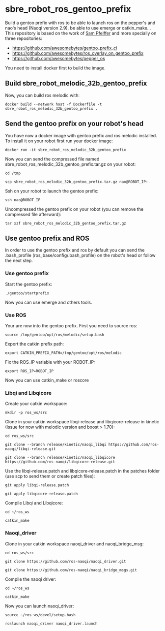 # sbre_robot_ros_gentoo_prefix
Build a gentoo prefix with ros to be able to launch ros on the pepper's and nao's head (Naoqi version 2.9), be able to use emerge or catkin_make... This repository is based on the work of [Sam Pfeiffer](https://github.com/awesomebytes) and more specially on three repositories:
* https://github.com/awesomebytes/gentoo_prefix_ci
* https://github.com/awesomebytes/ros_overlay_on_gentoo_prefix
* https://github.com/awesomebytes/pepper_os

You need to install docker first to build the image.

## Build sbre_robot_melodic_32b_gentoo_prefix

Now, you can build ros melodic with:

`docker build --network host -f Dockerfile -t sbre_robot_ros_melodic_32b_gentoo_prefix .`

## Send the gentoo prefix on your robot's head

You have now a docker image with gentoo prefix and ros melodic installed.
To install it on your robot first run your docker image:

`docker run -it sbre_robot_ros_melodic_32b_gentoo_prefix`

Now you can send the compressed file named sbre_robot_ros_melodic_32b_gentoo_prefix.tar.gz
on your robot:

`cd /tmp`

`scp sbre_robot_ros_melodic_32b_gentoo_prefix.tar.gz nao@ROBOT_IP:.`



Ssh on your robot to launch the gentoo prefix:

`ssh nao@ROBOT_IP`

Uncompressed the gentoo prefix on your robot (you can remove the compressed file afterward):

`tar xzf sbre_robot_ros_melodic_32b_gentoo_prefix.tar.gz`

## Use gentoo prefix and ROS

In order to use the gentoo prefix and ros by default you can
send the .bash_profile (ros_base/config/.bash_profile) on the robot's head or follow the next step.

### Use gentoo prefix

Start the gentoo prefix:

`./gentoo/startprefix`

Now you can use emerge and others tools.

### Use ROS

Your are now into the gentoo prefix.
First you need to source ros:

`source /tmp/gentoo/opt/ros/melodic/setup.bash`

Export the catkin prefix path:

`export CATKIN_PREFIX_PATH=/tmp/gentoo/opt/ros/melodic`

Fix the ROS_IP variable with your ROBOT_IP:

`export ROS_IP=ROBOT_IP`

Now you can use catkin_make or roscore

### Libqi and Libqicore

Create your catkin workspace:

`mkdir -p ros_ws/src`

Clone in your catkin workspace libqi-release and libqicore-release in kinetic (Issue for now with melodic version and boost > 1.70):

`cd ros_ws/src`

`git clone --branch release/kinetic/naoqi_libqi https://github.com/ros-naoqi/libqi-release.git`

`git clone --branch release/kinetic/naoqi_libqicore https://github.com/ros-naoqi/libqicore-release.git`

Use the libqi-release.patch and libqicore-release.patch in the patches folder (use scp to send them or create patch files):

`git apply libqi-release.patch`

`git apply libqicore-release.patch`

Compile Libqi and Libqicore:

`cd ~/ros_ws`

`catkin_make`


### Naoqi_driver

Clone in your catkin workspace naoqi_driver and naoqi_bridge_msg:

`cd ros_ws/src`

`git clone https://github.com/ros-naoqi/naoqi_driver.git`

`git clone https://github.com/ros-naoqi/naoqi_bridge_msgs.git`

Compile the naoqi driver:

`cd ~/ros_ws`

`catkin_make`

Now you can launch naoqi_driver:

`source ~/ros_ws/devel/setup.bash`

`roslaunch naoqi_driver naoqi_driver.launch`



